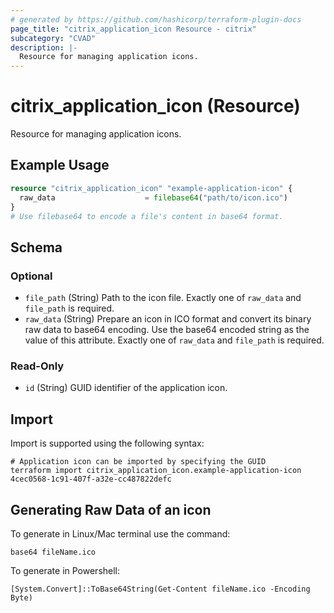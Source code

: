 ```yaml
---
# generated by https://github.com/hashicorp/terraform-plugin-docs
page_title: "citrix_application_icon Resource - citrix"
subcategory: "CVAD"
description: |-
  Resource for managing application icons.
---
```


# citrix_application_icon (Resource)

Resource for managing application icons.

## Example Usage

```terraform
resource "citrix_application_icon" "example-application-icon" {
  raw_data                    = filebase64("path/to/icon.ico")
}
# Use filebase64 to encode a file's content in base64 format.
```

<!-- schema generated by tfplugindocs -->
## Schema

### Optional

- `file_path` (String) Path to the icon file. Exactly one of `raw_data` and `file_path` is required.
- `raw_data` (String) Prepare an icon in ICO format and convert its binary raw data to base64 encoding. Use the base64 encoded string as the value of this attribute. Exactly one of `raw_data` and `file_path` is required.

### Read-Only

- `id` (String) GUID identifier of the application icon.

## Import

Import is supported using the following syntax:

```shell
# Application icon can be imported by specifying the GUID
terraform import citrix_application_icon.example-application-icon 4cec0568-1c91-407f-a32e-cc487822defc
```

## Generating Raw Data of an icon
To generate in Linux/Mac terminal use the command:
```
base64 fileName.ico
```
To generate in Powershell:
```
[System.Convert]::ToBase64String(Get-Content fileName.ico -Encoding Byte)
```